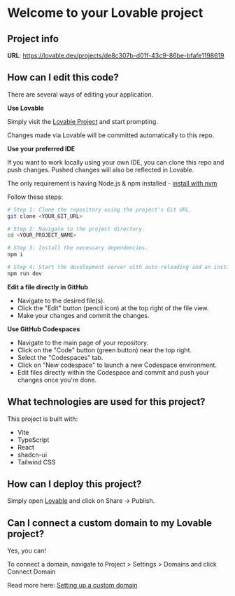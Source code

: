 # Welcome to your Lovable project

## Project info

**URL**: https://lovable.dev/projects/de8c307b-d01f-43c9-86be-bfafe1198619

## How can I edit this code?

There are several ways of editing your application.

**Use Lovable**

Simply visit the [Lovable Project](https://lovable.dev/projects/de8c307b-d01f-43c9-86be-bfafe1198619) and start prompting.

Changes made via Lovable will be committed automatically to this repo.

**Use your preferred IDE**

If you want to work locally using your own IDE, you can clone this repo and push changes. Pushed changes will also be reflected in Lovable.

The only requirement is having Node.js & npm installed - [install with nvm](https://github.com/nvm-sh/nvm#installing-and-updating)

Follow these steps:

```sh
# Step 1: Clone the repository using the project's Git URL.
git clone <YOUR_GIT_URL>

# Step 2: Navigate to the project directory.
cd <YOUR_PROJECT_NAME>

# Step 3: Install the necessary dependencies.
npm i

# Step 4: Start the development server with auto-reloading and an instant preview.
npm run dev
```

**Edit a file directly in GitHub**

- Navigate to the desired file(s).
- Click the "Edit" button (pencil icon) at the top right of the file view.
- Make your changes and commit the changes.

**Use GitHub Codespaces**

- Navigate to the main page of your repository.
- Click on the "Code" button (green button) near the top right.
- Select the "Codespaces" tab.
- Click on "New codespace" to launch a new Codespace environment.
- Edit files directly within the Codespace and commit and push your changes once you're done.

## What technologies are used for this project?

This project is built with:

- Vite
- TypeScript
- React
- shadcn-ui
- Tailwind CSS

## How can I deploy this project?

Simply open [Lovable](https://lovable.dev/projects/de8c307b-d01f-43c9-86be-bfafe1198619) and click on Share -> Publish.

## Can I connect a custom domain to my Lovable project?

Yes, you can!

To connect a domain, navigate to Project > Settings > Domains and click Connect Domain

Read more here: [Setting up a custom domain](https://docs.lovable.dev/tips-tricks/custom-domain#step-by-step-guide)
